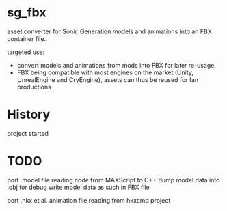 sg_fbx
======

asset converter for Sonic Generation models and animations into an FBX container file.

targeted use:
-	convert models and animations from mods into FBX for later re-usage.
-	FBX being compatible with most engines on the market (Unity, UnrealEngine and CryEngine), assets can thus be reused for fan productions

History
=======
project started



TODO
====

port .model file reading code from MAXScript to C++
dump model data into .obj for debug
write model data as such in FBX file

port .hkx et al. animation file reading from hkxcmd project

